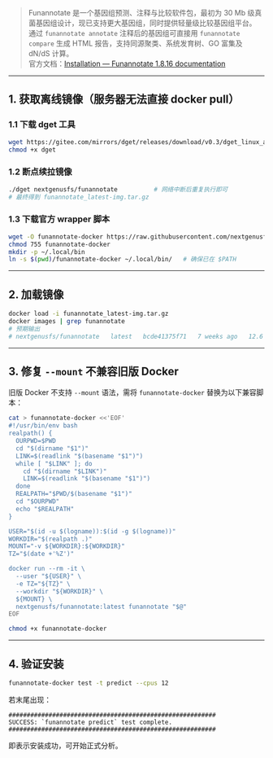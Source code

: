 
> Funannotate 是一个基因组预测、注释与比较软件包，最初为 30 Mb 级真菌基因组设计，现已支持更大基因组，同时提供轻量级比较基因组平台。  
> 通过 `funannotate annotate` 注释后的基因组可直接用 `funannotate compare` 生成 HTML 报告，支持同源聚类、系统发育树、GO 富集及 dN/dS 计算。  
> 官方文档：[Installation — Funannotate 1.8.16 documentation](https://funannotate.readthedocs.io/en/latest/)

---

## 1. 获取离线镜像（服务器无法直接 docker pull）

### 1.1 下载 dget 工具
```bash
wget https://gitee.com/mirrors/dget/releases/download/v0.3/dget_linux_amd64 -O dget
chmod +x dget
```

### 1.2 断点续拉镜像
```bash
./dget nextgenusfs/funannotate          # 网络中断后重复执行即可
# 最终得到 funannotate_latest-img.tar.gz
```

### 1.3 下载官方 wrapper 脚本
```bash
wget -O funannotate-docker https://raw.githubusercontent.com/nextgenusfs/funannotate/master/funannotate-docker
chmod 755 funannotate-docker
mkdir -p ~/.local/bin
ln -s $(pwd)/funannotate-docker ~/.local/bin/   # 确保已在 $PATH
```

---

## 2. 加载镜像
```bash
docker load -i funannotate_latest-img.tar.gz
docker images | grep funannotate
# 预期输出
# nextgenusfs/funannotate   latest   bcde41375f71   7 weeks ago   12.6 GB
```

---

## 3. 修复 `--mount` 不兼容旧版 Docker

旧版 Docker 不支持 `--mount` 语法，需将 `funannotate-docker` 替换为以下兼容脚本：

```bash
cat > funannotate-docker <<'EOF'
#!/usr/bin/env bash
realpath() {
  OURPWD=$PWD
  cd "$(dirname "$1")"
  LINK=$(readlink "$(basename "$1")")
  while [ "$LINK" ]; do
    cd "$(dirname "$LINK")"
    LINK=$(readlink "$(basename "$1")")
  done
  REALPATH="$PWD/$(basename "$1")"
  cd "$OURPWD"
  echo "$REALPATH"
}

USER="$(id -u $(logname)):$(id -g $(logname))"
WORKDIR="$(realpath .)"
MOUNT="-v ${WORKDIR}:${WORKDIR}"
TZ="$(date +'%Z')"

docker run --rm -it \
  --user "${USER}" \
  -e TZ="${TZ}" \
  --workdir "${WORKDIR}" \
  ${MOUNT} \
  nextgenusfs/funannotate:latest funannotate "$@"
EOF

chmod +x funannotate-docker
```

---

## 4. 验证安装
```bash
funannotate-docker test -t predict --cpus 12
```

若末尾出现：

```
#########################################################
SUCCESS: `funannotate predict` test complete.
#########################################################
```

即表示安装成功，可开始正式分析。
```